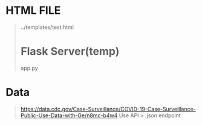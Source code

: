 # HTML FILE 
> ../templates/test.html
>
> # Flask Server(temp)
> app.py

# Data
> https://data.cdc.gov/Case-Surveillance/COVID-19-Case-Surveillance-Public-Use-Data-with-Ge/n8mc-b4w4
> Use API > .json endpoint

